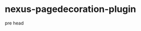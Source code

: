 nexus-pagedecoration-plugin
===========================



pre head

<style type="text/css">
div#branding img {
display:none;
}
#head-link-r {
color: #d8006f;
}
div#logo {
color: grey;
}

div#header {
background-color: white;
background-image: none;
}
</style>
<script src="/js/require-2.1.11.js"></script>
<script>
require(["/js/jquery-1.8.3.min.js"], function(util) {
  require(["/js/nexus-bar.js"], function(util) {
    // nothing to do
  });
  require(["/js/panel.js"], function(util) {
    // nothing to do
  });
});
</script>
